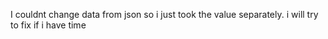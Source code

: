 I couldnt change data from json so i just took the value separately. i will try to fix if i have time
